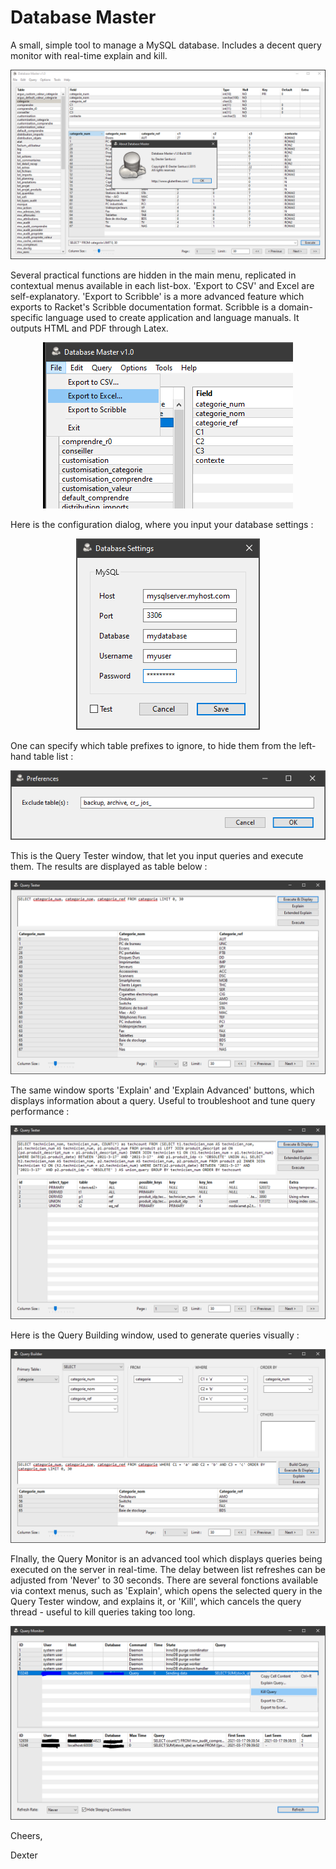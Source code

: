 # Database Master
A small, simple tool to manage a MySQL database. Includes a decent query monitor with real-time explain and kill.

<img src="Screenshots/MainWindow.PNG">

Several practical functions are hidden in the main menu, replicated in contextual menus available in each list-box. 'Export to CSV' and Excel are self-explanatory. 'Export to Scribble' is a more advanced feature which exports to Racket's Scribble documentation format. Scribble is a domain-specific language used to create application and language manuals. It outputs HTML and PDF through Latex.

<center><img src="Screenshots/Export-Options.PNG"></center>

Here is the configuration dialog, where you input your database settings :

<center><img src="Screenshots/Settings.PNG"></center>

One can specify which table prefixes to ignore, to hide them from the left-hand table list :

<center><img src="Screenshots/Preferences.PNG"></center>

This is the Query Tester window, that let you input queries and execute them. The results are displayed as table below :

<center><img src="Screenshots/QueryTester.PNG"></center>

The same window sports 'Explain' and 'Explain Advanced' buttons, which displays information about a query. Useful to troubleshoot and tune query performance :

<center><img src="Screenshots/Explain.PNG"></center>

Here is the Query Building window, used to generate queries visually :

<center><img src="Screenshots/QueryBuilder.PNG"></center>

FInally, the Query Monitor is an advanced tool which displays queries being executed on the server in real-time. The delay between list refreshes can be adjusted from 'Never' to 30 seconds. There are several fonctions available via context menus, such as 'Explain', which opens the selected query in the Query Tester window, and explains it, or 'Kill', which cancels the query thread - useful to kill queries taking too long.

<center><img src="Screenshots/QueryMonitor.PNG"></center>

Cheers,

Dexter
